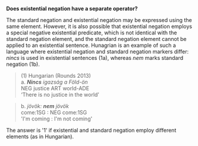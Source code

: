 **Does existential negation have a separate operator?**

The standard negation and existential negation may be expressed using the same element. However, it is also possible that existential negation employs a special negative existential predicate, which is not identical with the standard negation element, and the standard negation element cannot be applied to an existential sentence. Hunagrian is an example of such a language where existential negation and standard negation markers differ: *nincs* is used in existential sentences (1a), whereas *nem* marks standard negation (1b).

>(1) Hungarian (Rounds 2013)<br/>
>a. ***Nincs**  igazság a  Föld-ön*<br/>
>NEG justice ART world-ADE<br/>
>‘There is no justice in the world’

>b. *jövök:  **nem**  jövök*<br/>
>come:1SG :   NEG come:1SG<br/>
>'I'm coming : I'm not coming'

The answer is '1' if existential and standard negation employ different elements (as in Hungarian).
